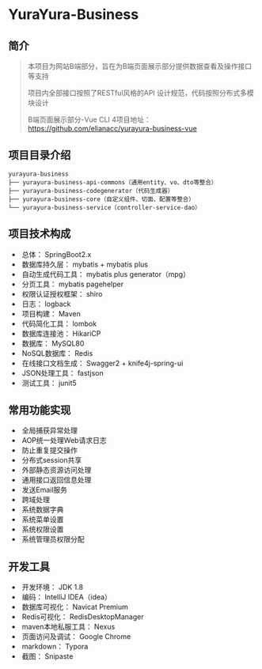 # YuraYura-Business



## 简介

> 本项目为网站B端部分，旨在为B端页面展示部分提供数据查看及操作接口等支持
>
> 项目内全部接口按照了RESTful风格的API 设计规范，代码按照分布式多模块设计
>
> B端页面展示部分-Vue CLI 4项目地址：https://github.com/elianacc/yurayura-business-vue

## 项目目录介绍

```apl
yurayura-business
├── yurayura-business-api-commons（通用entity、vo、dto等整合）
├── yurayura-business-codegenerator（代码生成器）
├── yurayura-business-core（自定义组件、切面、配置等整合）
└── yurayura-business-service（controller-service-dao）
```

## 项目技术构成

- ​    总体： SpringBoot2.x
- ​    数据库持久层： mybatis + mybatis plus
- ​    自动生成代码工具： mybatis plus generator（mpg）
- ​    分页工具： mybatis pagehelper
- ​    权限认证授权框架： shiro
- ​    日志： logback
- ​    项目构建： Maven
- ​    代码简化工具： lombok
- ​    数据库连接池： HikariCP
- ​    数据库： MySQL80
- ​    NoSQL数据库： Redis
- ​    在线接口文档生成： Swagger2 + knife4j-spring-ui
- ​    JSON处理工具： fastjson
- ​    测试工具： junit5

## 常用功能实现

- ​    全局捕获异常处理
- ​    AOP统一处理Web请求日志
- ​    防止重复提交操作
- ​    分布式session共享
- ​    外部静态资源访问处理
- ​    通用接口返回信息处理
- ​    发送Email服务
- ​    跨域处理
- ​    系统数据字典
- ​    系统菜单设置
- ​    系统权限设置
- ​    系统管理员权限分配

## 开发工具

- ​    开发环境： JDK 1.8
- ​    编码： IntelliJ IDEA（idea）
- ​    数据库可视化： Navicat Premium
- ​    Redis可视化： RedisDesktopManager
- ​    maven本地私服工具： Nexus
- ​    页面访问及调试： Google Chrome
- ​    markdown： Typora
- ​    截图： Snipaste

